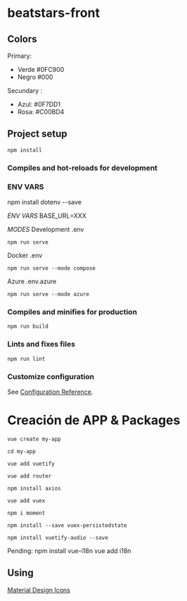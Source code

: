 # beatstars-front

## Colors

Primary: 
- Verde #0FC900
- Negro #000

Secundary :
- Azul: #0F7DD1
- Rosa: #C00BD4

## Project setup

```
npm install
```

### Compiles and hot-reloads for development

### ENV VARS 

npm install dotenv --save

_ENV VARS_
BASE_URL=XXX

_MODES_
Development
.env
```
npm run serve
```

Docker
.env
```
npm run serve --mode compose
```

Azure
.env.azure
```
npm run serve --mode azure
```

### Compiles and minifies for production

```
npm run build
```

### Lints and fixes files

```
npm run lint
```

### Customize configuration

See [Configuration Reference](https://cli.vuejs.org/config/).

# Creación de APP & Packages

```vue
vue create my-app
```

```vue
cd my-app
```

```vue
vue add vuetify
```

```vue
vue add router
```

```vue
npm install axios
```

```vue
vue add vuex
```

```vue
npm i moment
```

```vue
npm install --save vuex-persistedstate
```

```vue
npm install vuetify-audio --save
```

Pending:
npm install vue-i18n
vue add i18n

## Using
[Material Design Icons](https://pictogrammers.com/library/mdi/)
